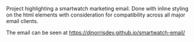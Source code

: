 Project highlighting a smartwatch marketing email. Done with inline styling on the html elements with consideration for compatibility across all major email clients.

The email can be seen at https://djnorrisdev.github.io/smartwatch-email/
